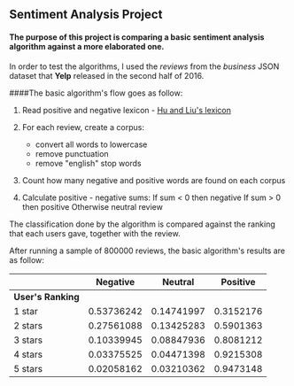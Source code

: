 ##  Sentiment Analysis Project


#### The purpose of this project is comparing a basic sentiment analysis algorithm against a more elaborated one.


In order to test the algorithms, I used the *reviews* from the *business* JSON dataset that **Yelp** released in the second half of 2016.


####The basic algorithm's flow goes as follow:

1. Read positive and negative lexicon - [Hu and Liu's lexicon](https://www.cs.uic.edu/~liub/FBS/sentiment-analysis.html)

2. For each review, create a corpus:
    * convert all words to lowercase
    * remove punctuation
    * remove "english" stop words


3. Count how many negative and positive words are found on each corpus

4. Calculate positive - negative sums:
  If sum < 0 then negative
  If sum > 0 then positive
  Otherwise neutral review
  
The classification done by the algorithm is compared against the ranking that each users gave, together with the review.  
  
After running a sample of 800000 reviews, the basic algorithm's results are as follow:

|                | Negative   | Neutral    | Positive  |
| :------------- |:----------:|:----------:|:---------:| 
|**User's Ranking**|            |            |           |
| 1 star         | 0.53736242 | 0.14741997 | 0.3152176 |
| 2 stars        | 0.27561088 | 0.13425283 | 0.5901363 |
| 3 stars        | 0.10339945 | 0.08847936 | 0.8081212 |
| 4 stars        | 0.03375525 | 0.04471398 | 0.9215308 |
| 5 stars        | 0.02058162 | 0.03210362 | 0.9473148|


